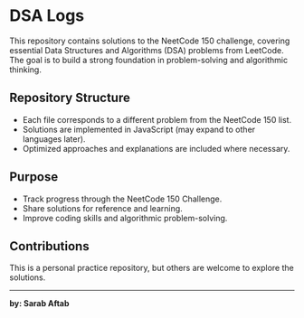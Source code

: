 # DSA Logs

This repository contains solutions to the NeetCode 150 challenge, covering essential Data Structures and Algorithms (DSA) problems from LeetCode. The goal is to build a strong foundation in problem-solving and algorithmic thinking.

## Repository Structure

- Each file corresponds to a different problem from the NeetCode 150 list.
- Solutions are implemented in JavaScript (may expand to other languages later).
- Optimized approaches and explanations are included where necessary.

## Purpose

- Track progress through the NeetCode 150 Challenge.
- Share solutions for reference and learning.
- Improve coding skills and algorithmic problem-solving.

## Contributions

This is a personal practice repository, but others are welcome to explore the solutions.

---

**by: Sarab Aftab**
